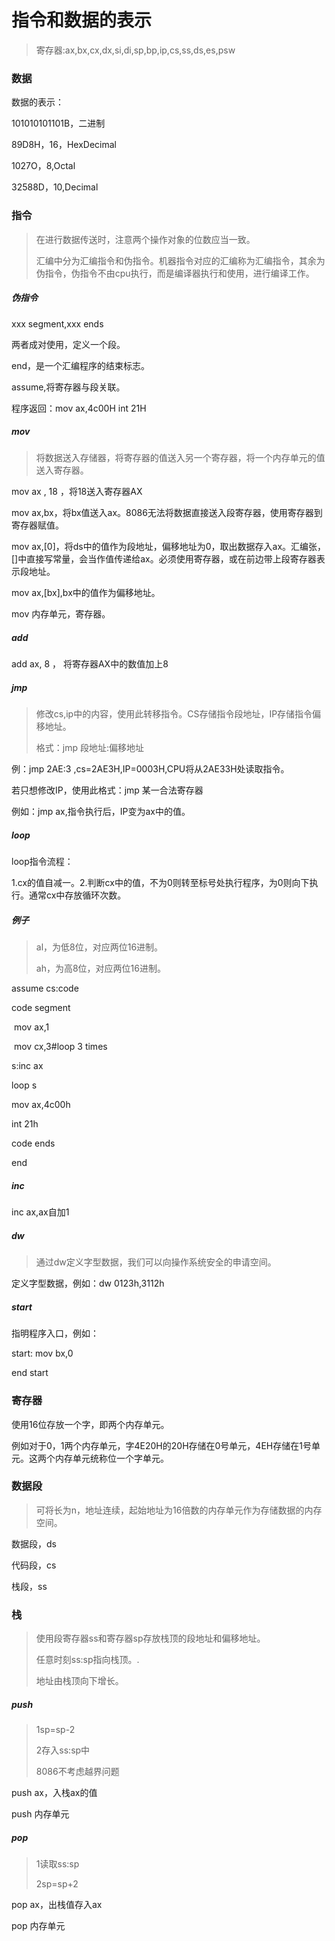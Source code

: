 # 指令和数据的表示

>寄存器:ax,bx,cx,dx,si,di,sp,bp,ip,cs,ss,ds,es,psw

### 数据

数据的表示：

101010101101B，二进制

89D8H，16，HexDecimal

1027O，8,Octal

32588D，10,Decimal

### 指令

>在进行数据传送时，注意两个操作对象的位数应当一致。
>
>汇编中分为汇编指令和伪指令。机器指令对应的汇编称为汇编指令，其余为伪指令，伪指令不由cpu执行，而是编译器执行和使用，进行编译工作。

##### 伪指令

xxx segment,xxx ends

两者成对使用，定义一个段。

end，是一个汇编程序的结束标志。

assume,将寄存器与段关联。

程序返回：mov ax,4c00H     int  21H

##### mov

>将数据送入存储器，将寄存器的值送入另一个寄存器，将一个内存单元的值送入寄存器。

mov ax , 18  ，将18送入寄存器AX

mov ax,bx，将bx值送入ax。8086无法将数据直接送入段寄存器，使用寄存器到寄存器赋值。

mov ax,[0]，将ds中的值作为段地址，偏移地址为0，取出数据存入ax。汇编张，[]中直接写常量，会当作值传递给ax。必须使用寄存器，或在前边带上段寄存器表示段地址。

mov ax,[bx],bx中的值作为偏移地址。



mov 内存单元，寄存器。

##### add

add ax, 8 ， 将寄存器AX中的数值加上8

##### jmp

>修改cs,ip中的内容，使用此转移指令。CS存储指令段地址，IP存储指令偏移地址。
>
>格式：jmp 段地址:偏移地址

例：jmp 2AE:3 ,cs=2AE3H,IP=0003H,CPU将从2AE33H处读取指令。

若只想修改IP，使用此格式：jmp 某一合法寄存器

例如：jmp ax,指令执行后，IP变为ax中的值。

##### loop

loop指令流程：

1.cx的值自减一。2.判断cx中的值，不为0则转至标号处执行程序，为0则向下执行。通常cx中存放循环次数。

##### 例子

>al，为低8位，对应两位16进制。
>
>ah，为高8位，对应两位16进制。

assume  cs:code

code segment

​	mov ax,1

​	mov cx,3#loop 3 times

s:inc ax

loop s

mov ax,4c00h

int 21h

code ends

end

##### inc

inc ax,ax自加1

##### dw

>通过dw定义字型数据，我们可以向操作系统安全的申请空间。

定义字型数据，例如：dw  0123h,3112h

##### start

指明程序入口，例如：

start: mov bx,0

end start

### 寄存器

使用16位存放一个字，即两个内存单元。

例如对于0，1两个内存单元，字4E20H的20H存储在0号单元，4EH存储在1号单元。这两个内存单元统称位一个字单元。

### 数据段

>可将长为n，地址连续，起始地址为16倍数的内存单元作为存储数据的内存空间。

数据段，ds

代码段，cs

栈段，ss

### 栈

>使用段寄存器ss和寄存器sp存放栈顶的段地址和偏移地址。
>
>任意时刻ss:sp指向栈顶。.
>
>地址由栈顶向下增长。

##### push

>1sp=sp-2
>
>2存入ss:sp中
>
>8086不考虑越界问题

push ax，入栈ax的值

push 内存单元

##### pop

>1读取ss:sp
>
>2sp=sp+2

pop  ax，出栈值存入ax

pop 内存单元